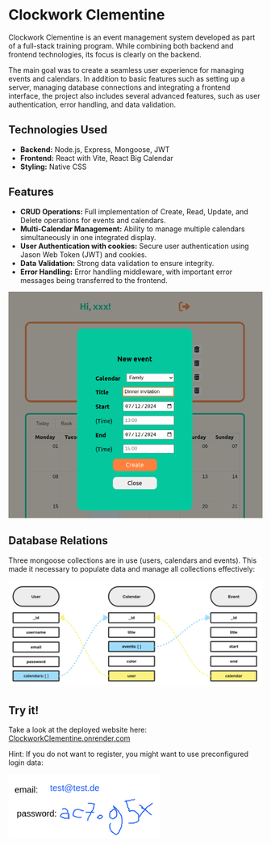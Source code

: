 # Clockwork Clementine

Clockwork Clementine is an event management system developed as part of a full-stack training program. While combining both backend and frontend technologies, its focus is clearly on the backend.

The main goal was to create a seamless user experience for managing events and calendars. In addition to basic features such as setting up a server, managing database connections and integrating a frontend interface, the project also includes several advanced features, such as user authentication, error handling, and data validation.

## Technologies Used

- **Backend:** Node.js, Express, Mongoose, JWT
- **Frontend:** React with Vite, React Big Calendar
- **Styling:** Native CSS

## Features

- **CRUD Operations:** Full implementation of Create, Read, Update, and Delete operations for events and calendars.
- **Multi-Calendar Management:** Ability to manage multiple calendars simultaneously in one integrated display.
- **User Authentication with cookies:** Secure user authentication using Jason Web Token (JWT) and cookies.
- **Data Validation:** Strong data validation to ensure integrity.
- **Error Handling:** Error handling middleware, with important error messages being transferred to the frontend.

<img src="./src/assets/screenshot2.png" width="600">

## Database Relations

Three mongoose collections are in use (users, calendars and events). This made it necessary to populate data and manage all collections effectively:

<img src="./src/assets/screenshot.png">

## Try it!

Take a look at the deployed website here: [ClockworkClementine.onrender.com](https://ClockworkClementine.onrender.com/)

Hint: If you do not want to register, you might want to use preconfigured login data:

<img src="./src/assets/testLogin.png" alt="image of login" width="300">

